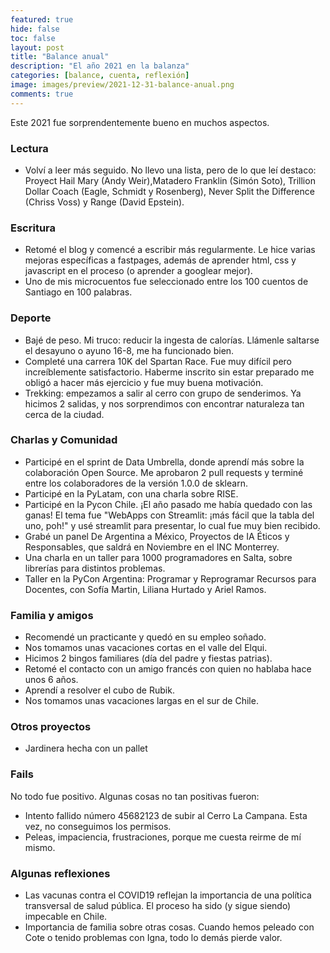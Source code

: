 ```yaml
---
featured: true
hide: false
toc: false
layout: post
title: "Balance anual"
description: "El año 2021 en la balanza"
categories: [balance, cuenta, reflexión]
image: images/preview/2021-12-31-balance-anual.png
comments: true
---
```


Este 2021 fue sorprendentemente bueno en muchos aspectos.

### Lectura
* Volví a leer más seguido. No llevo una lista, pero de lo que leí destaco: Proyect Hail Mary (Andy Weir),Matadero Franklin (Simón Soto), Trillion Dollar Coach (Eagle, Schmidt y Rosenberg), Never Split the Difference (Chriss Voss) y Range (David Epstein).

### Escritura
* Retomé el blog y comencé a escribir más regularmente. Le hice varias mejoras específicas a fastpages, además de aprender html, css y javascript en el proceso (o aprender a googlear mejor).
* Uno de mis microcuentos fue seleccionado entre los 100 cuentos de Santiago en 100 palabras.

### Deporte
* Bajé de peso. Mi truco: reducir la ingesta de calorías. Llámenle saltarse el desayuno o ayuno 16-8, me ha funcionado bien.
* Completé una carrera 10K del Spartan Race. Fue muy difícil pero increíblemente satisfactorio. Haberme inscrito sin estar preparado me obligó a hacer más ejercicio y fue muy buena motivación.
* Trekking: empezamos a salir al cerro con grupo de senderimos. Ya hicimos 2 salidas, y nos sorprendimos con encontrar naturaleza tan cerca de la ciudad.

### Charlas y Comunidad
* Participé en el sprint de Data Umbrella, donde aprendí más sobre la colaboración Open Source. Me  aprobaron 2 pull requests y terminé entre los colaboradores de la versión 1.0.0 de sklearn. 
* Participé en la PyLatam, con una charla sobre RISE.
* Participé en la Pycon Chile. ¡El año pasado me había quedado con las ganas! El tema fue "WebApps con Streamlit: ¡más fácil que la tabla del uno, poh!" y usé streamlit para presentar, lo cual fue muy bien recibido.
* Grabé un panel De Argentina a México, Proyectos de IA Éticos y Responsables, que saldrá en Noviembre en el INC Monterrey.
* Una charla en un taller para 1000 programadores en Salta, sobre librerías para distintos problemas.
* Taller en la PyCon Argentina: Programar y Reprogramar Recursos para Docentes, con Sofía Martin, Liliana Hurtado y Ariel Ramos.

### Familia y amigos
* Recomendé un practicante y quedó en su empleo soñado.
* Nos tomamos unas vacaciones cortas en el valle del Elqui. 
* Hicimos 2 bingos familiares (día del padre y fiestas patrias).
* Retomé el contacto con un amigo francés con quien no hablaba hace unos 6 años.
* Aprendí a resolver el cubo de Rubik.
* Nos tomamos unas vacaciones largas en el sur de Chile.

### Otros proyectos
* Jardinera hecha con un pallet

### Fails
No todo fue positivo. Algunas cosas no tan positivas fueron:
* Intento fallido número 45682123 de subir al Cerro La Campana. Esta vez, no conseguimos los permisos.
* Peleas, impaciencia, frustraciones, porque me cuesta reirme de mí mismo.

### Algunas reflexiones

* Las vacunas contra el COVID19 reflejan la importancia de una política transversal de salud pública. El proceso ha sido (y sigue siendo) impecable en Chile.
* Importancia de familia sobre otras cosas. Cuando hemos peleado con Cote o tenido problemas con Igna, todo lo demás pierde valor.
